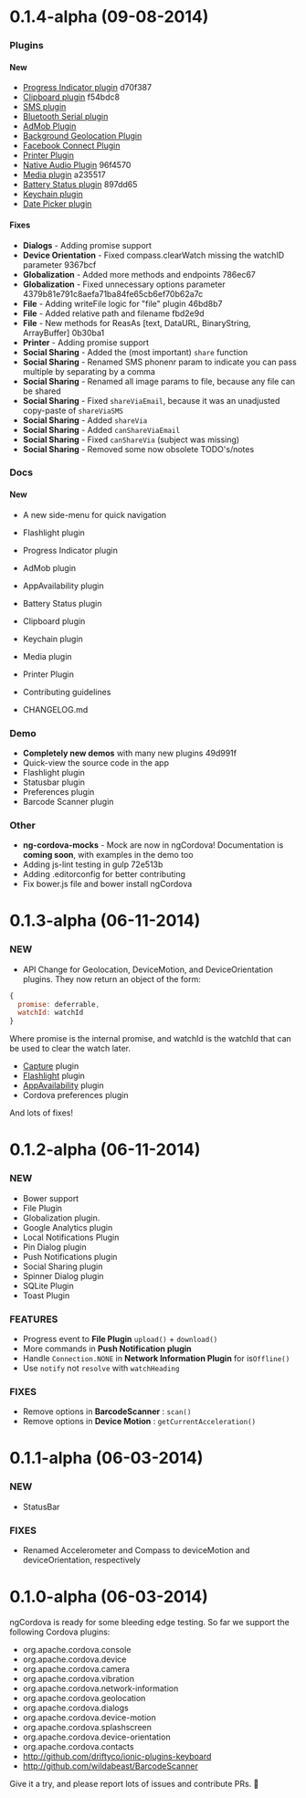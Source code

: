 
# 0.1.4-alpha (09-08-2014)

### Plugins

#### New

- [Progress Indicator plugin](http://pbernasconi.github.io/cordova-progressIndicator/)  d70f387
- [Clipboard plugin](http://github.com/VersoSolutions/CordovaClipboard) f54bdc8
- [SMS plugin](http://github.com/aharris88/phonegap-sms-plugin)
- [Bluetooth Serial plugin](http://github.com/don/BluetoothSerial)
- [AdMob Plugin](http://github.com/floatinghotpot/cordova-plugin-admob)
- [Background Geolocation Plugin](http://github.com/christocracy/cordova-plugin-background-geolocation)
- [Facebook Connect Plugin](http://github.com/Wizcorp/phonegap-facebook-plugin)
- [Printer Plugin](http://github.com/katzer/cordova-plugin-printer)
- [Native Audio Plugin](http://github.com/SidneyS/cordova-plugin-nativeaudio) 96f4570
- [Media plugin](http://github.com/apache/cordova-plugin-media) a235517
- [Battery Status plugin](org.apache.cordova.battery-status) 897dd65
- [Keychain plugin](http://github.com/shazron/KeychainPlugin)
- [Date Picker plugin](http://github.com/VitaliiBlagodir/cordova-plugin-datepicker)



#### Fixes

- **Dialogs** - Adding promise support
- **Device Orientation** - Fixed compass.clearWatch missing the watchID parameter 9367bcf
- **Globalization** - Added more methods and endpoints 786ec67
- **Globalization** - Fixed unnecessary options parameter 4379b81e791c8aefa71ba84fe65cb6ef70b62a7c
- **File** - Adding writeFile logic for "file" plugin 46bd8b7
- **File** - Added relative path and filename	fbd2e9d
- **File** - New methods for ReasAs [text, DataURL, BinaryString, ArrayBuffer] 0b30ba1
- **Printer** - Adding promise support
-  **Social Sharing** - Added the (most important) `share` function
-  **Social Sharing** - Renamed SMS phonenr param to indicate you can pass multiple by separating by a comma
-  **Social Sharing** - Renamed all image params to file, because any file can be shared
-  **Social Sharing** - Fixed `shareViaEmail`, because it was an unadjusted copy-paste of `shareViaSMS`
-  **Social Sharing** - Added `shareVia`
-  **Social Sharing** - Added `canShareViaEmail`
-  **Social Sharing** - Fixed `canShareVia` (subject was missing)
-  **Social Sharing** - Removed some now obsolete TODO's/notes



### Docs


#### New

- A new side-menu for quick navigation

- Flashlight plugin
- Progress Indicator plugin
- AdMob plugin
- AppAvailability plugin
- Battery Status plugin
- Clipboard plugin
- Keychain plugin
- Media plugin
- Printer Plugin
- Contributing guidelines
- CHANGELOG.md



### Demo

- **Completely new demos** with many new plugins 49d991f
- Quick-view the source code in the app
- Flashlight plugin
- Statusbar plugin
- Preferences plugin
- Barcode Scanner plugin


### Other

- **ng-cordova-mocks** - Mock are now in ngCordova! Documentation is **coming soon**, with examples in the demo too
- Adding js-lint testing in gulp 72e513b
- Adding .editorconfig for better contributing
- Fix bower.js file and bower install ngCordova



# 0.1.3-alpha (06-11-2014)

### NEW

 - API Change for Geolocation, DeviceMotion, and DeviceOrientation plugins. They now return an object of the form:
```javascript
{
  promise: deferrable,
  watchId: watchId
}
```

Where promise is the internal promise, and watchId is the watchId that can be used to clear the watch later.

 - [Capture](http://github.com/apache/cordova-plugin-media-capture) plugin
 - [Flashlight](http://github.com/EddyVerbruggen/Flashlight-PhoneGap-Plugin) plugin
 - [AppAvailability](http://github.com/ohh2ahh/AppAvailability) plugin
 - Cordova preferences plugin

And lots of fixes!



# 0.1.2-alpha (06-11-2014)

### NEW

- Bower support
- File Plugin
- Globalization plugin.
- Google Analytics plugin
- Local Notifications Plugin
- Pin Dialog plugin
- Push Notifications plugin
- Social Sharing plugin
- Spinner Dialog plugin
- SQLite Plugin
- Toast Plugin


### FEATURES

- Progress event to **File Plugin** `upload()` + `download()`
- More commands in **Push Notification plugin**
- Handle `Connection.NONE` in **Network Information Plugin**  for is`Offline()`
- Use `notify` not `resolve` with `watchHeading`


### FIXES

- Remove options in **BarcodeScanner** : `scan()`
- Remove options in **Device Motion** : `getCurrentAcceleration()`



 
# 0.1.1-alpha (06-03-2014)

### NEW
- StatusBar

### FIXES
- Renamed Accelerometer and Compass to deviceMotion and deviceOrientation, respectively



# 0.1.0-alpha (06-03-2014)

ngCordova is ready for some bleeding edge testing. So far we support the following Cordova plugins:

- org.apache.cordova.console
- org.apache.cordova.device
- org.apache.cordova.camera
- org.apache.cordova.vibration
- org.apache.cordova.network-information
- org.apache.cordova.geolocation
- org.apache.cordova.dialogs
- org.apache.cordova.device-motion
- org.apache.cordova.splashscreen
- org.apache.cordova.device-orientation
- org.apache.cordova.contacts
- http://github.com/driftyco/ionic-plugins-keyboard
- http://github.com/wildabeast/BarcodeScanner


Give it a try, and please report lots of issues and contribute PRs. :icecream: 
